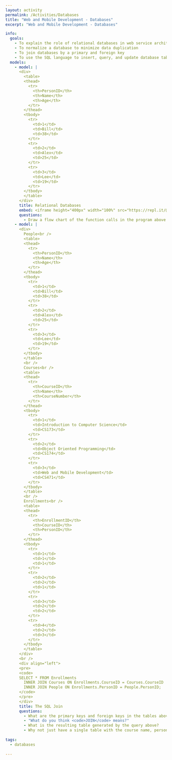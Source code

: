 ```yaml
---
layout: activity
permalink: /Activities/Databases
title: "Web and Mobile Development - Databases"
excerpt: "Web and Mobile Development - Databases"

info:
  goals: 
    - To explain the role of relational databases in web service architectures
    - To normalize a database to minimize data duplication
    - To join databases by a primary and foreign key
    - To use the SQL language to insert, query, and update database tables
  models:
    - model: |
      <div>
        <table>
        <thead>
          <tr>
            <th>PersonID</th>
            <th>Name</th>
            <th>Age</th>
          </tr>
        </thead>
        <tbody>
          <tr>
            <td>1</td>
            <td>Bill</td>
            <td>38</td>
          </tr>
          <tr>
            <td>2</td>
            <td>Alex</td>
            <td>25</td>
          </tr>
          <tr>
            <td>3</td>
            <td>Lee</td>
            <td>19</td>
          </tr>
        </tbody>
        </table>      
      </div>
      title: Relational Databases
      embed: <iframe height="400px" width="100%" src="https://repl.it/@BillJr99/MySQLExample?lite=true" scrolling="no" frameborder="no" allowtransparency="true" allowfullscreen="true" sandbox="allow-forms allow-pointer-lock allow-popups allow-same-origin allow-scripts allow-modals"></iframe>        
      questions:
        - Draw a flow chart of the function calls in the program above.
    - model: |
      <div>
        People<br />
        <table>
        <thead>
          <tr>
            <th>PersonID</th>
            <th>Name</th>
            <th>Age</th>
          </tr>
        </thead>
        <tbody>
          <tr>
            <td>1</td>
            <td>Bill</td>
            <td>38</td>
          </tr>
          <tr>
            <td>2</td>
            <td>Alex</td>
            <td>25</td>
          </tr>
          <tr>
            <td>3</td>
            <td>Lee</td>
            <td>19</td>
          </tr>
        </tbody>
        </table>      
        <br />
        Courses<br />
        <table>
        <thead>
          <tr>
            <th>CourseID</th>
            <th>Name</th>
            <th>CourseNumber</th>
          </tr>
        </thead>
        <tbody>
          <tr>
            <td>1</td>
            <td>Introduction to Computer Science</td>
            <td>CS173</td>
          </tr>
          <tr>
            <td>2</td>
            <td>Object Oriented Programming</td>
            <td>CS174</td>
          </tr>
          <tr>
            <td>3</td>
            <td>Web and Mobile Development</td>
            <td>CS471</td>
          </tr>
        </tbody>
        </table>
        <br />
        Enrollments<br />
        <table>
        <thead>
          <tr>
            <th>EnrollmentID</th>
            <th>CourseID</th>
            <th>PersonID</th>
          </tr>
        </thead>
        <tbody>
          <tr>
            <td>1</td>
            <td>1</td>
            <td>1</td>
          </tr>
          <tr>
            <td>2</td>
            <td>2</td>
            <td>1</td>
          </tr>
          <tr>
            <td>3</td>
            <td>2</td>
            <td>2</td>
          </tr>
          <tr>
            <td>4</td>
            <td>2</td>
            <td>3</td>
          </tr>
        </tbody>
        </table>        
      </div>      
      <br />
      <div align="left">
      <pre>
      <code>
      SELECT * FROM Enrollments 
        INNER JOIN Courses ON Enrollments.CourseID = Courses.CourseID
        INNER JOIN People ON Enrollments.PersonID = People.PersonID;
      </code>
      </pre>
      </div>
      title: The SQL Join
      questions:
        - What are the primary keys and foreign keys in the tables above?
        - "What do you think <code>JOIN</code> means?"
        - What is the resulting table generated by the query above?
        - Why not just have a single table with the course name, person name in it to begin with, like the one you obtained through the JOIN statement?
        
tags:
  - databases
  
---
```


